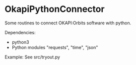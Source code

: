 OkapiPythonConnector
====

Some routines to connect OKAPI:Orbits software with python.

Dependencies:

* python3
* Python modules "requests", "time", "json"

Example: See src/tryout.py